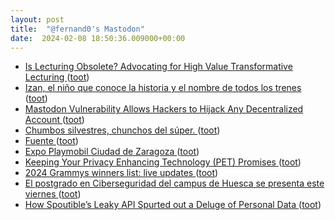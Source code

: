 ```yaml
---
layout: post
title:  "@fernand0's Mastodon"
date:  2024-02-08 18:50:36.009000+00:00
---
```

*  [Is Lecturing Obsolete? Advocating for High Value Transformative Lecturing ](https://www.ncbi.nlm.nih.gov/pmc/articles/PMC5508082) ([toot](https://mastodon.social/@fernand0/111897361514991086))
*  [Izan, el niño que conoce la historia y el nombre de todos los trenes ](https://www.lanuevacronica.com/actualidad/izan-nino-conoce-historia-nombre-todos-trenes_151152_102.htm) ([toot](https://mastodon.social/@fernand0/111897307591027318))
*  [Mastodon Vulnerability Allows Hackers to Hijack Any Decentralized Account ](https://thehackernews.com/2024/02/mastodon-vulnerability-allows-hackers.htm) ([toot](https://mastodon.social/@fernand0/111897132206022815))
*  [Chumbos silvestres, chunchos del súper. ](https://avecesunafoto.wordpress.com/2024/02/08/chumbos-silvestres-chunchos-del-super) ([toot](https://mastodon.social/@fernand0/111896994809169554))
*  [Fuente ](https://www.flickr.com/photos/fernand0/53501745657) ([toot](https://mastodon.social/@fernand0/111896974465307823))
*  [Expo Playmobil Ciudad de Zaragoza ](https://etopia.es/evento/expo-playmobil-ciudad-de-zaragoza-2024) ([toot](https://mastodon.social/@fernand0/111896967285496370))
*  [Keeping Your Privacy Enhancing Technology (PET) Promises ](https://www.ftc.gov/policy/advocacy-research/tech-at-ftc/2024/02/keeping-your-privacy-enhancing-technology-pet-promise) ([toot](https://mastodon.social/@fernand0/111896889461151937))
*  [2024 Grammys winners list: live updates ](https://www.latimes.com/entertainment-arts/music/story/2024-02-04/2024-grammys-awards-winners-list-live-update) ([toot](https://mastodon.social/@fernand0/111896848831983766))
*  [El postgrado en Ciberseguridad del campus de Huesca se presenta este viernes   ](https://www.unizar.es/actualidad/vernoticia_ng.php?id=81096) ([toot](https://mastodon.social/@fernand0/111896660319394132))
*  [How Spoutible’s Leaky API Spurted out a Deluge of Personal Data ](https://www.troyhunt.com/how-spoutibles-leaky-api-spurted-out-a-deluge-of-personal-data) ([toot](https://mastodon.social/@fernand0/111896630677618081))
